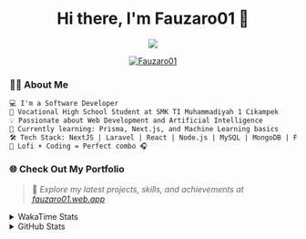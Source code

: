<h1 align="center">Hi there, I'm Fauzaro01 👋</h1>

<p align="center">
  <img src="https://readme-typing-svg.herokuapp.com?font=Fira+Code&size=22&pause=1000&center=true&vCenter=true&width=460&lines=Full+Stack+Web+Developer;Self-Taught+Programmer;Always+Learning+New+Things;Love+to+Build+Cool+Stuff+😎" />
</p>

<p align="center">
  <a href="https://github.com/Fauzaro01">
    <img src="https://komarev.com/ghpvc/?username=Fauzaro01&label=Profile+views&color=blue&style=flat" alt="Fauzaro01" />
  </a>
</p>

### 👨‍💻 About Me

```txt
💻 I'm a Software Developer
🏫 Vocational High School Student at SMK TI Muhammadiyah 1 Cikampek
💡 Passionate about Web Development and Artificial Intelligence
🌱 Currently learning: Prisma, Next.js, and Machine Learning basics
🛠️ Tech Stack: NextJS | Laravel | React | Node.js | MySQL | MongoDB | PrismaJS
🎵 Lofi + Coding = Perfect combo 🎧
```


### 🌐 Check Out My Portfolio

> 📎 *Explore my latest projects, skills, and achievements at [fauzaro01.web.app](https://fauzaro01.web.app)*


<details>
  <summary>
     WakaTime Stats
  </summary>
  <br>
  
  <!--START_SECTION:waka-->

```txt
From: 10 September 2021 - To: 18 June 2025

Total Time: 887 hrs 42 mins

JavaScript          282 hrs 57 mins ████████░░░░░░░░░░░░░░░░░   31.88 %
PHP                 178 hrs 17 mins █████░░░░░░░░░░░░░░░░░░░░   20.08 %
HTML                106 hrs 15 mins ███░░░░░░░░░░░░░░░░░░░░░░   11.97 %
Blade Template      85 hrs 52 mins  ██▒░░░░░░░░░░░░░░░░░░░░░░   09.67 %
EJS                 56 hrs 49 mins  █▓░░░░░░░░░░░░░░░░░░░░░░░   06.40 %
Java                41 hrs 50 mins  █▒░░░░░░░░░░░░░░░░░░░░░░░   04.71 %
CSS                 35 hrs 22 mins  █░░░░░░░░░░░░░░░░░░░░░░░░   03.99 %
JSON                32 hrs 1 min    █░░░░░░░░░░░░░░░░░░░░░░░░   03.61 %
Python              13 hrs 52 mins  ▒░░░░░░░░░░░░░░░░░░░░░░░░   01.56 %
Other               6 hrs 38 mins   ▒░░░░░░░░░░░░░░░░░░░░░░░░   00.75 %
```

<!--END_SECTION:waka-->
</details>
<details>
  <summary>
    GitHub Stats
  </summary>
  <br>
  <div align="center">
    <img src="https://github-readme-stats.vercel.app/api?username=Fauzaro01&show_icons=true&theme=algolia" alt="Fauzaro01's GitHub Stats" style="margin: 20px;" />
    <img src="https://github-readme-streak-stats.herokuapp.com/?user=Fauzaro01&theme=algolia" alt="Fauzaro01's GitHub Streak" style="margin: 20px;" />
  </div>

  <div align="center">
    <img src="https://github-readme-stats.vercel.app/api?username=Fauzaro01&show_icons=true&locale=en&count_private=true&hide_rank=true&custom_title=My%20GitHub%20Stats&disable_animations=true&theme=algolia" alt="Fauzaro01's Stars" style="margin: 20px;" />
    <img src="https://github-readme-stats.vercel.app/api/top-langs/?username=Fauzaro01&langs_count=8&theme=algolia&layout=compact" alt="Top Languages" style="margin: 20px;" />
  </div>
</details>
